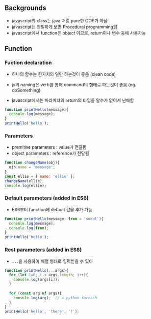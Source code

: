 ## Backgrounds
* javascript의 class는 java 처럼 pure한 OOP가 아님
* javascript는 엄밀하게 보면 Procedural programming임
* javascript에서 function은 object 이므로, return이나 변수 등에 사용가능

## Function
### Fuction declaration
* 하나의 함수는 한가지의 일만 하는것이 좋음 (clean code)
* js의 naming은 verb를 통해 command의 형태로 하는것이 좋음 (eg. doSomething)

* javascript에서는 파라미터와 return의 타입을 알수가 없어서 난해함

```javascript
function printHello(message){
  console.log(message);
}
printHello('hello');
```

### Parameters
* premitive parameters : value가 전달됨
* object parameters : reference가 전달됨

```javascript
function changeName(obj){
  ojb.name = 'message';
}
const ellie = { name: 'ellie' };
changeName(ellie);
console.log(ellie);
```

### Default parameters (added in ES6)
* ES6부터 function에 default 값을 추가 가능

```javascript
function printHello(message, from = 'seoul'){
  console.log(message);
  console.log(from);
}
printHello('hello');
```

### Rest parameters (added in ES6)
* `...`을 사용하여 배열 형태로 입력받을 수 있다

```javascript
function printHello(...args){
  for (let 1=0; i < args.length; i++){
    console.log(args[i]);
  }
  
  for (const arg of args){
    console.log(arg);  // = python foreach
  }
}
printHello('hello', 'there', '!');
```

